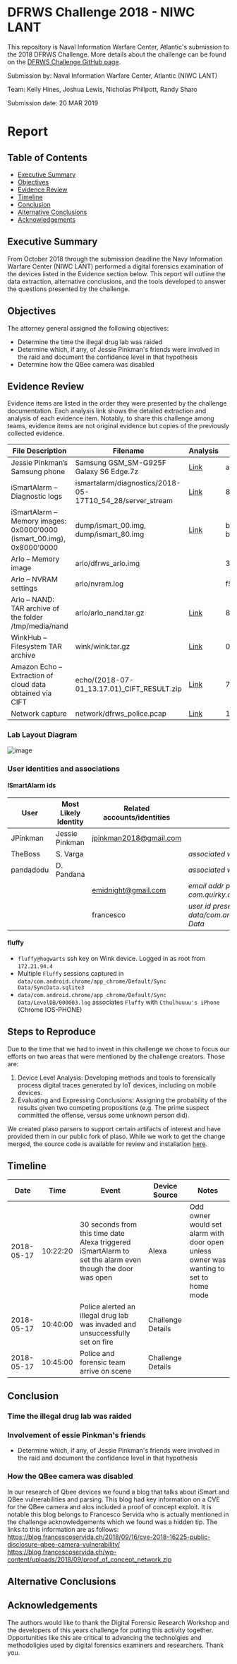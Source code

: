 # DFRWS Challenge 2018 - NIWC LANT

This repository is Naval Information Warfare Center, Atlantic's submission to the 2018 DFRWS Challenge.  More details about the challenge can be found on the [DFRWS Challenge GitHub page](https://github.com/dfrws/dfrws2018-challenge).

Submission by: Naval Information Warfare Center, Atlantic (NIWC LANT)

Team: Kelly Hines, Joshua Lewis, Nicholas Phillpott, Randy Sharo

Submission date: 20 MAR 2019

# Report

## Table of Contents
* [Executive Summary](#executive-summary)
* [Objectives](#objectives)
* [Evidence Review](#evidence)
* [Timeline](#timeline)
* [Conclusion](#conclusion)
* [Alternative Conclusions](#alternative-conclusions)
* [Acknowledgements](#acknowledgements)

## Executive Summary
From October 2018 through the submission deadline the Navy Information Warfare Center (NIWC LANT) performed a digital forensics examination of the devices listed in the Evidence section below. This report will outline the data extraction, alternative conclusions, and the tools developed to answer the questions presented by the challenge.

## Objectives
The attorney general assigned the following objectives:
* Determine the time the illegal drug lab was raided
* Determine which, if any, of Jessie Pinkman's friends were involved in the raid and document the confidence level in that hypothesis
* Determine how the QBee camera was disabled

## Evidence Review
Evidence items are listed in the order they were presented by the challenge documentation. Each analysis link shows the detailed extraction and analysis of each evidence item. Notably, to share this challenge among teams, evidence items are not original evidence but copies of the previously collected evidence.

| File Description | Filename | Analysis | SHA256 Hash |
| --- | --- | --- | --- |
| Jessie Pinkman’s Samsung phone | Samsung GSM_SM-G925F Galaxy S6 Edge.7z | [Link](https://gitlab.com/lewis.joshua/dfrws2019/blob/master/Samsung%20GSM_SM-G925F%20Galaxy%20S6%20Edge.7z.md) | ae83b8ec1d4338f6c4e0a312e73d7b410904fab504f7510723362efe6186b757 |
| iSmartAlarm – Diagnostic logs | ismartalarm/diagnostics/2018-05-17T10_54_28/server_stream | [Link](https://gitlab.com/lewis.joshua/dfrws2019/blob/master/ismartalarm/server_stream.md) | 8033ba6d37ad7f8ba22587ae560c04dba703962ed16ede8c36a55c9553913736 |
| iSmartAlarm – Memory images: 0x0000’0000 (ismart_00.img), 0x8000’0000 | dump/ismart_00.img, dump/ismart_80.img | [Link](https://gitlab.com/lewis.joshua/dfrws2019/blob/master/ismart_00.img.md) | b175f98ddb8c79e5a1e7db84eeaa691991939065ae17bad84cdbd915f65d9a10 b175f98ddb8c79e5a1e7db84eeaa691991939065ae17bad84cdbd915f65d9a10  |
| Arlo – Memory image | arlo/dfrws_arlo.img |  | 3b957a90a57e5e4485aa78d79c9a04270a2ae93f503165c2a0204de918d7ac70 |
| Arlo – NVRAM settings | arlo/nvram.log |  | f5d680d354a261576dc8601047899b5173dbbad374a868a20b97fbd963dca798 |
| Arlo – NAND: TAR archive of the folder /tmp/media/nand | arlo/arlo_nand.tar.gz | [Link](https://gitlab.com/lewis.joshua/dfrws2019/blob/master/arlo/nand.md) | 857455859086cd6face6115e72cb1c63d2befe11db92beec52d1f70618c5e421 |
| WinkHub – Filesystem TAR archive | wink/wink.tar.gz | [Link](https://gitlab.com/lewis.joshua/dfrws2019/blob/master/wink_analysis.md) | 083e7428dc1d0ca335bbcfc11c6263720ab8145ffc637954a7733afc7b23e8c6 |
| Amazon Echo – Extraction of cloud data obtained via CIFT | echo/(2018-07-01_13.17.01)_CIFT_RESULT.zip | [Link](https://gitlab.com/lewis.joshua/dfrws2019/blob/master/echo_analysis.md) | 7ee2d77a3297bb7ea4030444be6e0e150a272b3302d4f68453e8cfa11ef3241f |
| Network capture | network/dfrws_police.pcap | [Link](https://gitlab.com/lewis.joshua/dfrws2019/blob/master/network_analysis.md) | 1837ee390e060079fab1e17cafff88a1837610ef951153ddcb7cd85ad478228e |

### Lab Layout Diagram

![image](https://raw.githubusercontent.com/dfrws/dfrws2018-challenge/master/DFRWS2018-IoT-ForensicChallengeDiagram.png)

### User identities and associations

#### ISmartAlarm ids

| User | Most Likely Identity | Related accounts/identities | Notes |
| - | - | - | - |
| JPinkman | Jessie Pinkman | jpinkman2018@gmail.com | |
| TheBoss | S. Varga | | _associated with Varga by process of elimination_ |
| pandadodu | D. Pandana | | _associated with Pandana due to name similarity_ |
| | | emidnight@gmail.com | _email addr present in com.quirky.android.wink.wink_preferences.xml_ |
| | | francesco | _user id present in data/com.android.chrome/app_chrome/Default/Web Data_ |

#### fluffy
   * `fluffy@hogwarts` ssh key on Wink device.  Logged in as root from `172.21.94.4`
   * Multiple `Fluffy` sessions captured in `data/com.android.chrome/app_chrome/Default/Sync Data/SyncData.sqlite3`
   * `data/com.android.chrome/app_chrome/Default/Sync Data/LevelDB/000003.log` associates `Fluffy` with `Cthulhuuuu's iPhone` (Chrome IOS-PHONE)



## Steps to Reproduce

Due to the time that we had to invest in this challenge we chose to focus our efforts on two areas that were mentioned by the challenge creators.  Those are:
1.	Device Level Analysis: Developing methods and tools to forensically process digital traces generated by IoT devices, including on mobile devices.
4.	Evaluating and Expressing Conclusions: Assigning the probability of the results given two competing propositions (e.g. The prime suspect committed the offense, versus some unknown person did).

We created plaso parsers to support certain artifacts of interest and have provided them in our public fork of plaso. While we work to get the change merged, the source code is available for review and installation [here](https://gitlab.com/lewis.joshua/plaso).

## Timeline
| Date | Time | Event | Device Source | Notes |
| --- | --- | --- | --- | --- |
| 2018-05-17 | 10:22:20 | 30 seconds from this time date Alexa triggered iSmartAlarm to set the alarm even though the door was open | Alexa | Odd owner would set alarm with door open unless owner was wanting to set to home mode |
| 2018-05-17 | 10:40:00 | Police alerted an illegal drug lab was invaded and unsuccessfully set on fire | Challenge Details | |
| 2018-05-17 | 10:45:00 | Police and forensic team arrive on scene | Challenge Details | |

## Conclusion
### Time the illegal drug lab was raided

### Involvement of essie Pinkman's friends
* Determine which, if any, of Jessie Pinkman's friends were involved in the raid and document the confidence level in that hypothesis

### How the QBee camera was disabled
In our research of Qbee devices we found a blog that talks about iSmart and QBee vulnerabilities and parsing. This blog had key information on a CVE for the QBee camera and alos included a proof of concept exploit. It is notable this blog belongs to Francesco Servida who is actually mentioned in the challenge acknowledgements which we found was a hidden tip. The links to this information are as follows:
https://blog.francescoservida.ch/2018/09/16/cve-2018-16225-public-disclosure-qbee-camera-vulnerability/
https://blog.francescoservida.ch/wp-content/uploads/2018/09/proof_of_concept_network.zip


## Alternative Conclusions

## Acknowledgements

The authors would like to thank the Digital Forensic Research Workshop and the developers of this years challenge for putting this activity together. Opportunities like this are critical to advancing the technolgies and methodoligies used by digital forensics examiners and researchers. Thank you. 